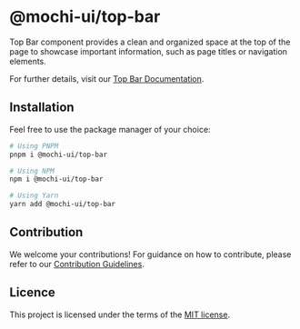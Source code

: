 # @mochi-ui/top-bar

Top Bar component provides a clean and organized space at the top of the page to
showcase important information, such as page titles or navigation elements.

For further details, visit our
[Top Bar Documentation](https://ds.mochiui.com/?path=/docs/components-topbar--docs).

## Installation

Feel free to use the package manager of your choice:

```sh
# Using PNPM
pnpm i @mochi-ui/top-bar

# Using NPM
npm i @mochi-ui/top-bar

# Using Yarn
yarn add @mochi-ui/top-bar
```

## Contribution

We welcome your contributions! For guidance on how to contribute, please refer
to our [Contribution Guidelines](/CONTRIBUTING.md).

## Licence

This project is licensed under the terms of the
[MIT license](https://choosealicense.com/licenses/mit/).
